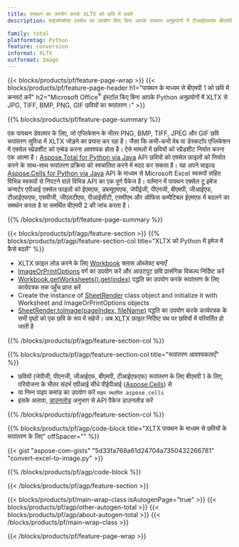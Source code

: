 ```yaml
---
title: पायथन का उपयोग करके XLTX को छवि में बदलें
description: माइक्रोसॉफ्ट एक्सेल का उपयोग किए बिना आपके पायथन अनुप्रयोगों में टीआईएफएफ बीएमपी पीएनजी जेपीईजी जीआईएफ ईएमएफ एसवीजी रूपांतरण छवि के लिए बीएमपी 1 

family: total
platformtag: Python
feature: conversion
informat: XLTX
outformat: Image
---
```

{{< blocks/products/pf/feature-page-wrap >}}
{{< blocks/products/pf/feature-page-header h1="पायथन के माध्यम से बीएमपी 1 को छवि में कनवर्ट करें" h2="Microsoft Office<sup>&reg;</sup> इंस्टॉल किए बिना आपके Python अनुप्रयोगों में XLTX से JPG, TIFF, BMP, PNG, GIF छवियों का रूपांतरण।" >}}

{{% blocks/products/pf/feature-page-summary %}}

एक पायथन डेवलपर के लिए, जो एप्लिकेशन के भीतर PNG, BMP, TIFF, JPEG और GIF छवि रूपांतरण सुविधा में XLTX जोड़ने का प्रयास कर रहा है। जैसा कि कभी-कभी वेब या डेस्कटॉप एप्लिकेशन में एक्सेल स्प्रेडशीट को एम्बेड करना आवश्यक होता है। ऐसे मामलों में छवियों को स्प्रैडशीट निर्यात करना एक आत्मा है। [Aspose.Total for Python via Java](https://products.aspose.com/total/python-java/) API छवियों को एक्सेल फ़ाइलों को निर्यात करने के साथ-साथ रूपांतरण प्रक्रिया को स्वचालित करने में मदद कर सकता है। यह अपने चाइल्ड [Aspose.Cells for Python via Java](https://products.aspose.com/cells/python-java/) API के माध्यम से Microsoft Excel स्वरूपों सहित विभिन्न स्वरूपों से निपटने वाले विभिन्न API का एक पूर्ण पैकेज है। वर्तमान में पायथन एक्सेल टू इमेज कन्वर्टर एपीआई एक्सेल फाइलों को ईएमएफ, डब्ल्यूएमएफ, जेपीईजी, पीएनजी, बीएमपी, जीआईएफ, टीआईएफएफ, एसवीजी, जीएलटीएफ, पीआईसीटी, एसवीएम और ऑफिस कम्पैटिबल ईएमएफ में बदलने का समर्थन करता है या समर्थित बीएमपी 2 की जांच करता है। 

{{% /blocks/products/pf/feature-page-summary %}}

{{< blocks/products/pf/agp/feature-section >}}
{{% blocks/products/pf/agp/feature-section-col title="XLTX को Python में इमेज में कैसे बदलें" %}}

- XLTX फ़ाइल लोड करने के लिए [Workbook](https://reference.aspose.com/cells/python-java/asposecells.api/Workbook) क्लास ऑब्जेक्ट बनाएँ
- [ImageOrPrintOptions](https://reference.aspose.com/cells/python-java/asposecells.api/ImageOrPrintOptions) वर्ग का उपयोग करें और आउटपुट छवि प्रासंगिक विकल्प निर्दिष्ट करें
- [Workbook.getWorksheets().get(index)](https://reference.aspose.com//cells/python-java/asposecells.api/worksheetcollection#Item%20(int)) पद्धति का उपयोग करके रूपांतरण के लिए कार्यपत्रक तक पहुँच प्राप्त करें
- Create the instance of [SheetRender](https://reference.aspose.com/cells/python/asposecells.api/SheetRender) class object and initialize it with Worksheet and ImageOrPrintOptions objects
- [SheetRender.toImage(pageIndex, fileName)](https://reference.aspose.com//cells/python-java/asposecells.api/sheetrender#toImage(int,%20java.lang.String)) पद्धति का उपयोग करके कार्यपत्रक के सभी पृष्ठों को एक छवि के रूप में सहेजें। अब XLTX फ़ाइल निर्दिष्ट पथ पर छवियों में परिवर्तित हो जाती है

{{% /blocks/products/pf/agp/feature-section-col %}}

{{% blocks/products/pf/agp/feature-section-col title="रूपांतरण आवश्यकताएँ" %}}

- छवियों (जेपीजी, पीएनजी, जीआईएफ, बीएमपी, टीआईएफएफ) रूपांतरण के लिए बीएमपी 1 के लिए, परियोजना के भीतर संदर्भ एपीआई सीधे पीईपीआई ([Aspose.Cells](https://pypi.org/project/aspose-cells/)) से
- या निम्न पाइप कमांड का उपयोग करें ```पाइप स्थापित aspose.cells``` 
- इसके अलावा, [डाउनलोड](https://releases.aspose.com/cells/python-java) अनुभाग से API पैकेज डाउनलोड करें 
 

{{% /blocks/products/pf/agp/feature-section-col %}}

{{% blocks/products/pf/agp/code-block title="XLTX पायथन के माध्यम से छवियों के रूपांतरण के लिए" offSpacer="" %}}

{{< gist "aspose-com-gists" "5d33fa768a61d24704a7350432266781" "convert-excel-to-image.py" >}}

{{% /blocks/products/pf/agp/code-block %}}

{{< /blocks/products/pf/agp/feature-section >}}

{{< blocks/products/pf/main-wrap-class isAutogenPage="true" >}}
{{< blocks/products/pf/agp/other-autogen-total >}}
{{< blocks/products/pf/agp/about-autogen-total >}}
{{< /blocks/products/pf/main-wrap-class >}}

{{< /blocks/products/pf/feature-page-wrap >}}